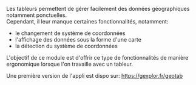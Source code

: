 Les tableurs permettent de gérer facilement des données géographiques notamment ponctuelles.  
Cependant, il leur manque certaines fonctionnalités, notamment:

  - le changement de système de coordonnées
  - l'affichage des données sous la forme d'une carte
  - la détection du système de coordonnées
  
L'objectif de ce module est d'offrir ce type de fonctionnalités
de manière ergonomique lorsque l'on travaille avec un tableur.

Une première version de l'appli est dispo sur: https://gexplor.fr/geotab
